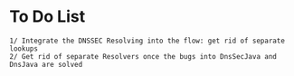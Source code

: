 To Do List
==========
    1/ Integrate the DNSSEC Resolving into the flow: get rid of separate lookups
    2/ Get rid of separate Resolvers once the bugs into DnsSecJava and DnsJava are solved
